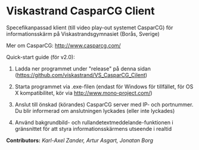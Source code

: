 Viskastrand CasparCG Client
==============

Specefikanpassad klient (till video play-out systemet CasparCG) för informationsskärm på Viskastrandsgymnasiet (Borås, Sverige)

Mer om CasparCG: http://www.casparcg.com/

Quick-start guide (för v2.0):
1. Ladda ner programmet under "release" på denna sidan (https://github.com/viskastrand/VS_CasparCG_Cilent)

2. Starta programmet via .exe-filen (endast för Windows för tillfället, för OS X kompatibilitet, kör via http://www.mono-project.com/)

3. Anslut till önskad (körandes) CasparCG server med IP- och portnummer. Du blir informerad om anslutningen lyckades (eller inte lyckades)

4. Använd bakgrundbild- och rullandetextmeddelande-funktionen i gränsnittet för att styra informationsskärmens utseende i realtid 

**Contributors:** *Karl-Axel Zander, Artur Asgart, Jonatan Borg*
